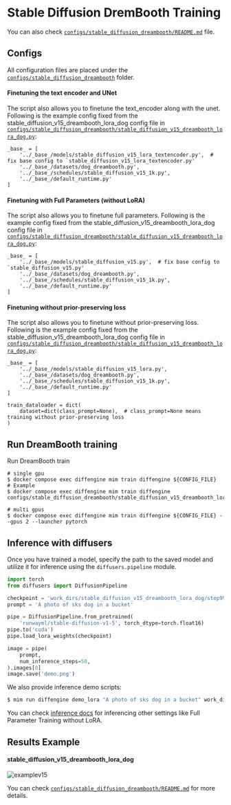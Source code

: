 # Stable Diffusion DremBooth Training

You can also check [`configs/stable_diffusion_dreambooth/README.md`](../../../configs/stable_diffusion_dreambooth/README.md) file.

## Configs

All configuration files are placed under the [`configs/stable_diffusion_dreambooth`](../../../configs/stable_diffusion_dreambooth/) folder.

#### Finetuning the text encoder and UNet

The script also allows you to finetune the text_encoder along with the unet.
Following is the example config fixed from the stable_diffusion_v15_dreambooth_lora_dog config file in [`configs/stable_diffusion_dreambooth/stable_diffusion_v15_dreambooth_lora_dog.py`](../../../configs/stable_diffusion_dreambooth/stable_diffusion_v15_dreambooth_lora_dog.py):

```
_base_ = [
    '../_base_/models/stable_diffusion_v15_lora_textencoder.py',  # fix base config to `stable_diffusion_v15_lora_textencoder.py'
    '../_base_/datasets/dog_dreambooth.py',
    '../_base_/schedules/stable_diffusion_v15_1k.py',
    '../_base_/default_runtime.py'
]
```

#### Finetuning with Full Parameters (without LoRA)

The script also allows you to finetune full parameters.
Following is the example config fixed from the stable_diffusion_v15_dreambooth_lora_dog config file in [`configs/stable_diffusion_dreambooth/stable_diffusion_v15_dreambooth_lora_dog.py`](../../../configs/stable_diffusion_dreambooth/stable_diffusion_v15_dreambooth_lora_dog.py):

```
_base_ = [
    '../_base_/models/stable_diffusion_v15.py',  # fix base config to `stable_diffusion_v15.py'
    '../_base_/datasets/dog_dreambooth.py',
    '../_base_/schedules/stable_diffusion_v15_1k.py',
    '../_base_/default_runtime.py'
]
```

#### Finetuning without prior-preserving loss

The script also allows you to finetune without prior-preserving loss.
Following is the example config fixed from the stable_diffusion_v15_dreambooth_lora_dog config file in [`configs/stable_diffusion_dreambooth/stable_diffusion_v15_dreambooth_lora_dog.py`](../../../configs/stable_diffusion_dreambooth/stable_diffusion_v15_dreambooth_lora_dog.py):

```
_base_ = [
    '../_base_/models/stable_diffusion_v15_lora.py',
    '../_base_/datasets/dog_dreambooth.py',
    '../_base_/schedules/stable_diffusion_v15_1k.py',
    '../_base_/default_runtime.py'
]

train_dataloader = dict(
    dataset=dict(class_prompt=None),  # class_prompt=None means training without prior-preserving loss
)
```

## Run DreamBooth training

Run DreamBooth train

```
# single gpu
$ docker compose exec diffengine mim train diffengine ${CONFIG_FILE}
# Example
$ docker compose exec diffengine mim train diffengine configs/stable_diffusion_dreambooth/stable_diffusion_v15_dreambooth_lora_dog.py

# multi gpus
$ docker compose exec diffengine mim train diffengine ${CONFIG_FILE} --gpus 2 --launcher pytorch
```

## Inference with diffusers

Once you have trained a model, specify the path to the saved model and utilize it for inference using the `diffusers.pipeline` module.

```py
import torch
from diffusers import DiffusionPipeline

checkpoint = 'work_dirs/stable_diffusion_v15_dreambooth_lora_dog/step999'
prompt = 'A photo of sks dog in a bucket'

pipe = DiffusionPipeline.from_pretrained(
    'runwayml/stable-diffusion-v1-5', torch_dtype=torch.float16)
pipe.to('cuda')
pipe.load_lora_weights(checkpoint)

image = pipe(
    prompt,
    num_inference_steps=50,
).images[0]
image.save('demo.png')
```

We also provide inference demo scripts:

```bash
$ mim run diffengine demo_lora "A photo of sks dog in a bucket" work_dirs/stable_diffusion_v15_dreambooth_lora_dog/step999
```

You can check [inference docs](inference.md) for inferencing other settings like Full Parameter Training without LoRA.

## Results Example

#### stable_diffusion_v15_dreambooth_lora_dog

![examplev15](https://github.com/okotaku/diffengine/assets/24734142/f9c2430c-cee7-43cf-868f-35c6301dc573)

You can check [`configs/stable_diffusion_dreambooth/README.md`](../../../configs/stable_diffusion_dreambooth/README.md#results-example) for more details.

